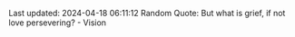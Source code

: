 Last updated: 2024-04-18 06:11:12
Random Quote: But what is grief, if not love persevering? - Vision